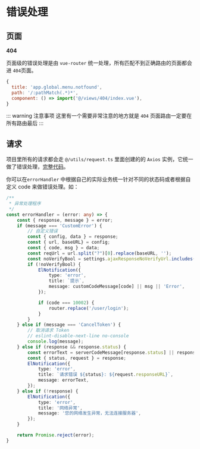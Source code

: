 # 错误处理

## 页面

**404**

页面级的错误处理是由 `vue-router` 统一处理，所有匹配不到正确路由的页面都会进 `404`页面。

```js
{
  title: 'app.global.menu.notfound',
  path: '/:pathMatch(.*)*',
  component: () => import('@/views/404/index.vue'),
}
```

::: warning 注意事项
 这里有一个需要非常注意的地方就是 `404` 页面路由一定要在所有路由最后
:::


## 请求

项目里所有的请求都会走 `@/utils/request.ts` 里面创建的的 `Axios` 实例，它统一做了错误处理，[完整代码](https://github.com/lqsong/admin-element-vue/blob/typescript.v2/src/utils/request.ts)。

你可以在`errorHandler` 中根据自己的实际业务统一针对不同的状态码或者根据自定义 code 来做错误处理。如：

```ts
/**
 * 异常处理程序
 */
const errorHandler = (error: any) => {
    const { response, message } = error;
    if (message === 'CustomError') {
        // 自定义错误
        const { config, data } = response;
        const { url, baseURL} = config;
        const { code, msg } = data;
        const reqUrl = url.split("?")[0].replace(baseURL, '');
        const noVerifyBool = settings.ajaxResponseNoVerifyUrl.includes(reqUrl);
        if (!noVerifyBool) {
            ElNotification({
                type: 'error',
                title: `提示`,
                message: customCodeMessage[code] || msg || 'Error',
            });

            if (code === 10002) {
                router.replace('/user/login');
            }
        }
    } else if (message === 'CancelToken') {
        // 取消请求 Token
        // eslint-disable-next-line no-console
        console.log(message);
    } else if (response && response.status) {
        const errorText = serverCodeMessage[response.status] || response.statusText;
        const { status, request } = response;
        ElNotification({
            type: 'error',
            title: `请求错误 ${status}: ${request.responseURL}`,
            message: errorText,
        });
    } else if (!response) {
        ElNotification({
            type: 'error',
            title: '网络异常',
            message: '您的网络发生异常，无法连接服务器',
        });
    }

    return Promise.reject(error);
}

```
